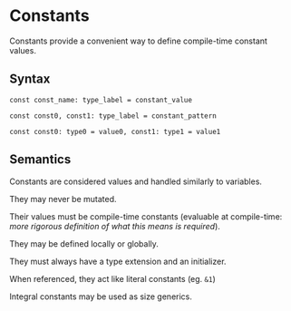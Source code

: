# Constants
Constants provide a convenient way to define compile-time constant values.

## Syntax
```
const const_name: type_label = constant_value

const const0, const1: type_label = constant_pattern

const const0: type0 = value0, const1: type1 = value1
```

## Semantics
Constants are considered values and handled similarly to variables.

They may never be mutated.

Their values must be compile-time constants (evaluable at compile-time: *more rigorous definition of what this means is required*).

They may be defined locally or globally.

They must always have a type extension and an initializer.

When referenced, they act like literal constants (eg. `&1`)

Integral constants may be used as size generics.